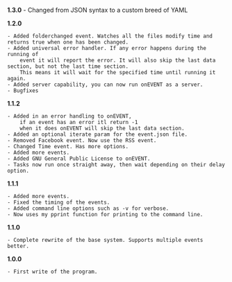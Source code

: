 **1.3.0**
    - Changed from JSON syntax to a custom breed of YAML

**1.2.0**
    
    - Added folderchanged event. Watches all the files modify time and returns true when one has been changed.
    - Added universal error handler. If any error happens during the running of
        event it will report the error. It will also skip the last data section, but not the last time section.
        This means it will wait for the specified time until running it again.
    - Added server capability, you can now run onEVENT as a server.
    - Bugfixes

**1.1.2**

    - Added in an error handling to onEVENT,
        if an event has an error itl return -1
        when it does onEVENT will skip the last data section.
    - Added an optional iterate param for the event.json file.
    - Removed Facebook event. Now use the RSS event.
    - Changed Time event. Has more options.
    - Added more events.
    - Added GNU General Public License to onEVENT.
    - Tasks now run once straight away, then wait depending on their delay option.

**1.1.1**

    - Added more events.
    - Fixed the timing of the events.
    - Added command line options such as -v for verbose.
    - Now uses my pprint function for printing to the command line.

**1.1.0**

    - Complete rewrite of the base system. Supports multiple events better.

**1.0.0**

    - First write of the program.
